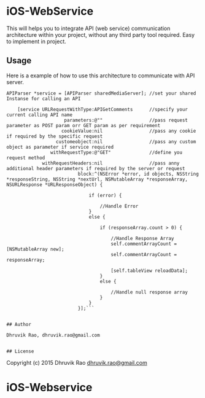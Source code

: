 # iOS-WebService

This will helps you to integrate API (web service) communication architecture within your project, without any third party tool required. Easy to implement in project.

## Usage

Here is a example of how to use this architecture to communicate with API server.

```objc
APIParser *service = [APIParser sharedMediaServer]; //set your shared Instanse for calling an API
	
	[service URLRequestWithType:APIGetComments      //specify your current calling API name
					 parameters:@""                 //pass request parameter as POST param orr GET param as per requirement
					cookieValue:nil                 //pass any cookie if required by the specific request 
				  customeobject:nil                 //pass any custom object as parameter if service required
				withRequestType:@"GET"              //define you request method
			 withRequestHeaders:nil                 //pass anny additional header parameters if required by the server or request
						  block:^(NSError *error, id objects, NSString *responseString, NSString *nextUrl, NSMutableArray *responseArray, NSURLResponse *URLResponseObject) {
							  
							  if (error) {
								  
								  //Handle Error
							  }
							  else {
								  
								  if (responseArray.count > 0) {
									  
									  //Handle Response Array
									  self.commentArrayCount = [NSMutableArray new];
									  self.commentArrayCount = responseArray;
									  
									  [self.tableView reloadData];
								  }
								  else {
									  
									  //Handle null response array
								  }
							  }
						  }];```


## Author

Dhruvik Rao, dhruvik.rao@gmail.com


## License

```
Copyright (c) 2015 Dhruvik Rao <dhruvik.rao@gmail.com>

# iOS-Webservice
